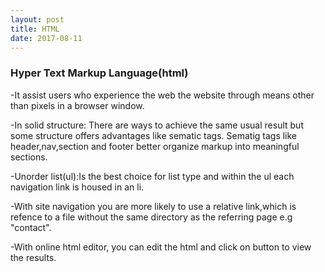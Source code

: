 ```yaml
---
layout: post
title: HTML
date: 2017-08-11
---
```


### Hyper Text Markup Language(html)


-It assist users who experience the web  the website through means other  than  pixels in a browser window.

-In solid structure: There are ways to achieve the same  usual result but some structure offers advantages  like sematic tags.
Sematig tags  like header,nav,section and footer  better organize markup into meaningful sections.

-Unorder list(ul):Is the best choice  for list type and within the ul each  navigation link is housed in an li.

-With site navigation you are more likely to use  a relative link,which is refence to a file without the  same directory as the  referring page e.g "contact".

-With online html editor, you can edit the html and click on button to view the results.


